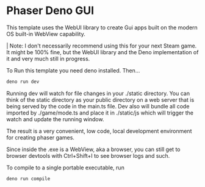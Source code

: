 # Phaser Deno GUI

This template uses the WebUI library to create Gui apps built on the modern OS built-in WebView capability.

| Note: I don't necessarily recommend using this for your next Steam game. It might be 100% fine, but the WebUI library and the Deno implementation of it and very much still in progress.

To Run this template you need deno installed. Then...

```bash
deno run dev
```

Running dev will watch for file changes in your ./static directory. You can think of the static directory as your public directory on a web server that is being served by the code in the main.ts file. Dev also will bundle all code imported by ./game/mode.ts and place it in ./static/js which will trigger the watch and update the running window.

The result is a very convenient, low code, local development environment for creating phaser games.

Since inside the .exe is a WebView, aka a browser, you can still get to browser devtools with Ctrl+Shift+I to see browser logs and such.

To compile to a single portable executable, run

```bash
deno run compile
```
